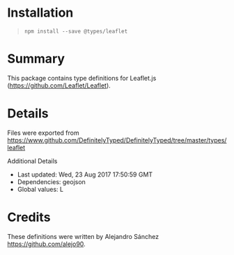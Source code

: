 # Installation
> `npm install --save @types/leaflet`

# Summary
This package contains type definitions for Leaflet.js (https://github.com/Leaflet/Leaflet).

# Details
Files were exported from https://www.github.com/DefinitelyTyped/DefinitelyTyped/tree/master/types/leaflet

Additional Details
 * Last updated: Wed, 23 Aug 2017 17:50:59 GMT
 * Dependencies: geojson
 * Global values: L

# Credits
These definitions were written by Alejandro Sánchez <https://github.com/alejo90>.
